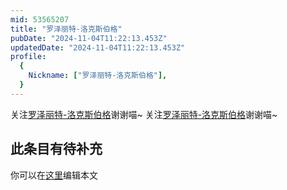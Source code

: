 ```yaml
---
mid: 53565207
title: "罗泽丽特-洛克斯伯格"
pubDate: "2024-11-04T11:22:13.453Z"
updatedDate: "2024-11-04T11:22:13.453Z"
profile:
  {
    Nickname: ["罗泽丽特-洛克斯伯格"],
  }
---
```


关注[罗泽丽特-洛克斯伯格](https://space.bilibili.com/53565207)谢谢喵~ 关注[罗泽丽特-洛克斯伯格](https://space.bilibili.com/53565207)谢谢喵~

## 此条目有待补充
你可以在[这里](https://github.com/Yuhanawa/VTuber.ICU/edit/master/src/content/v/罗泽丽特-洛克斯伯格/index.md)编辑本文
